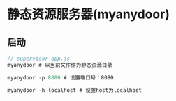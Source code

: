 # 静态资源服务器(myanydoor)

## 启动

```js
// supervisor app.js
myanydoor # 以当前文件作为静态资源目录

myanydoor -p 8080 # 设置端口号：8080

myanydoor -h localhost # 设置host为localhost
```